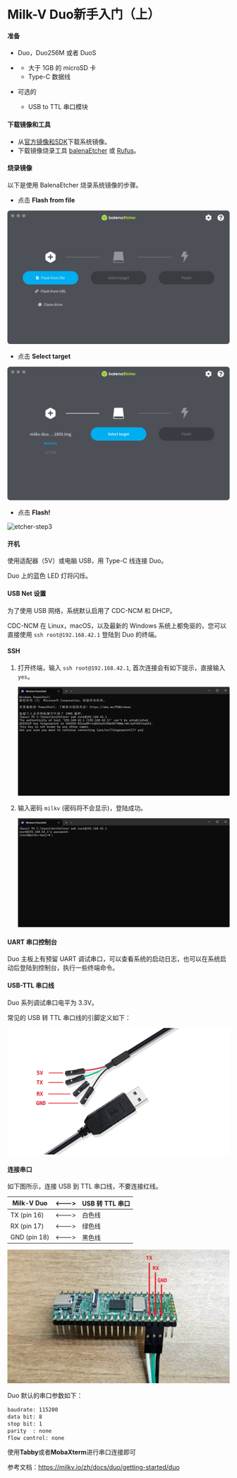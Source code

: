 # Milk-V Duo新手入门（上）

#### 准备

- Duo，Duo256M 或者 DuoS

- - 大于 1GB 的 microSD 卡
  - Type-C 数据线
- 可选的
  - USB to TTL 串口模块

#### 下载镜像和工具

- 从[官方镜像和SDK](https://milkv.io/zh/docs/duo/resources/image-sdk)下载系统镜像。
- 下载镜像烧录工具 [balenaEtcher](https://etcher.balena.io/) 或 [Rufus](https://rufus.ie/en/)。

#### 烧录镜像

以下是使用 BalenaEtcher 烧录系统镜像的步骤。

- 点击 **Flash from file**

![etcher-step1](https://raw.githubusercontent.com/jason-hue/plct/main/etcher-step1-8e5334930053864e0733f017c77a7bf8.png)

- 点击 **Select target**

![etcher-step2](https://raw.githubusercontent.com/jason-hue/plct/main/etcher-step2-f7132fdabafa57631912aee644cb69c9.png)

- 点击 **Flash!**

![etcher-step3](https://milkv.io/zh/assets/images/etcher-step3-f6f1a5768d8b2a387f6845900c4ed0d8.png)

#### 开机

使用适配器（5V）或电脑 USB，用 Type-C 线连接 Duo。

Duo 上的蓝色 LED 灯将闪烁。

#### USB Net 设置

为了使用 USB 网络，系统默认启用了 CDC-NCM 和 DHCP。

CDC-NCM 在 Linux，macOS，以及最新的 Windows 系统上都免驱的，您可以直接使用 `ssh root@192.168.42.1` 登陆到 Duo 的终端。

#### SSH

1. 打开终端，输入 `ssh root@192.168.42.1`, 首次连接会有如下提示，直接输入 `yes`。

   ![image-20250420142537748](https://raw.githubusercontent.com/jason-hue/plct/main/image-20250420142537748.png)

2. 输入密码 `milkv` (密码将不会显示)，登陆成功。

   ![image-20250420142632599](https://raw.githubusercontent.com/jason-hue/plct/main/image-20250420142632599.png)

#### UART 串口控制台

Duo 主板上有预留 UART 调试串口，可以查看系统的启动日志，也可以在系统启动后登陆到控制台，执行一些终端命令。

#### USB-TTL 串口线

Duo 系列调试串口电平为 3.3V。

常见的 USB 转 TTL 串口线的引脚定义如下：

![Document Pictures](https://raw.githubusercontent.com/jason-hue/plct/main/usb2ttl.webp)

#### 连接串口

如下图所示，连接 USB 到 TTL 串口线，不要连接红线。

| Milk-V Duo   | <---> | USB 转 TTL 串口 |
| ------------ | ----- | --------------- |
| TX (pin 16)  | <---> | 白色线          |
| RX (pin 17)  | <---> | 绿色线          |
| GND (pin 18) | <---> | 黑色线          |

![Document Pictures](https://raw.githubusercontent.com/jason-hue/plct/main/duo-duo256m-serial-port.webp)

Duo 默认的串口参数如下：

```text
baudrate: 115200
data bit: 8
stop bit: 1
parity  : none
flow control: none
```

使用**Tabby**或者**MobaXterm**进行串口连接即可



参考文档：https://milkv.io/zh/docs/duo/getting-started/duo
